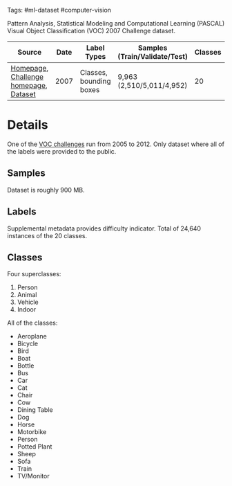 Tags: #ml-dataset #computer-vision

Pattern Analysis, Statistical Modeling and Computational Learning (PASCAL) Visual Object Classification (VOC) 2007 Challenge dataset.  

| Source | Date | Label Types | Samples (Train/Validate/Test) | Classes | Commercial Use? |
| --- | --- | --- | --- | --- | --- |
| [Homepage](http://host.robots.ox.ac.uk/pascal/VOC/voc2007/), [Challenge homepage](https://dbcollection.readthedocs.io/en/latest/datasets/pascal_voc2007.html), [Dataset](http://host.robots.ox.ac.uk/pascal/VOC/voc2007/VOCtrainval_06-Nov-2007.tar) | 2007 | Classes, bounding boxes | 9,963 (2,510/5,011/4,952) | 20 | Unknown |

# Details
One of the [VOC challenges](http://host.robots.ox.ac.uk/pascal/VOC/index.html) run from 2005 to 2012.  Only dataset where all of the labels were provided to the public.

## Samples
Dataset is roughly 900 MB.

## Labels
Supplemental metadata provides difficulty indicator.  Total of 24,640 instances of the 20 classes.

## Classes
Four superclasses:
1. Person
2. Animal
3. Vehicle
4. Indoor

All of the classes:
- Aeroplane
- Bicycle
- Bird
- Boat
- Bottle
- Bus
- Car
- Cat
- Chair
- Cow
- Dining Table
- Dog
- Horse
- Motorbike
- Person
- Potted Plant
- Sheep
- Sofa
- Train
- TV/Monitor

